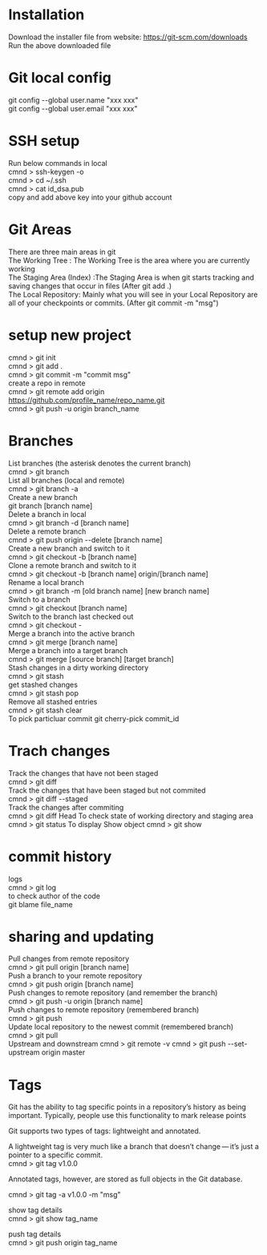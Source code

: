 # Installation 

 Download the installer file from website: https://git-scm.com/downloads   
 Run the above downloaded file   


# Git local config

 git config --global user.name "xxx xxx"   
 git config --global user.email "xxx xxx"   


# SSH setup

 Run below commands in local   
 cmnd > ssh-keygen -o   
 cmnd > cd ~/.ssh   
 cmnd > cat id_dsa.pub   
 copy and add above key into your github account   

# Git Areas

 There are three main areas in git   
 The Working Tree : The Working Tree is the area where you are currently working   
 The Staging Area (Index) :The Staging Area is when git starts tracking and saving changes that occur in files (After git add .)   
 The Local Repository: Mainly what you will see in your Local Repository are all of your checkpoints or commits. (After git commit -m "msg")   

# setup new project

 cmnd > git init   
 cmnd > git add .   
 cmnd > git commit -m "commit msg"   
 create a repo in remote   
 cmnd > git remote add origin https://github.com/profile_name/repo_name.git   
 cmnd > git push -u origin branch_name   

# Branches 
List branches (the asterisk denotes the current branch)    
cmnd >  git branch	
List all branches (local and remote)  
cmnd > git branch -a	
Create a new branch   
git branch [branch name]	
Delete a branch in local      
cmnd >  git branch -d [branch name]	  
Delete a remote branch   
cmnd > git push origin --delete [branch name]  
Create a new branch and switch to it   
cmnd > git checkout -b [branch name]  	  
Clone a remote branch and switch to it   
cmnd > git checkout -b [branch name] origin/[branch name]   
Rename a local branch   
cmnd > git branch -m [old branch name] [new branch name]   
Switch to a branch    
cmnd > git checkout [branch name]    
Switch to the branch last checked out   
cmnd > git checkout -       	
Merge a branch into the active branch   
cmnd > git merge [branch name]     
Merge a branch into a target branch        
cmnd > git merge [source branch] [target branch]    	
Stash changes in a dirty working directory    
cmnd > git stash	 
get stashed changes  
cmnd > git stash pop      
Remove all stashed entries   
cmnd > git stash clear	   
To pick particluar commit 
git cherry-pick commit_id

# Trach changes 

Track the changes that have not been staged   
cmnd > git diff  
Track the changes that have been staged but not commited  
cmnd > git diff --staged  
Track the changes after commiting  
cmnd > git diff Head
To check state of working directory and staging area  
cmnd > git status
To display Show object
cmnd > git show

# commit history

logs  
cmnd > git log  
to check author of the code   
git blame file_name 
# sharing and updating

Pull changes from remote repository   
cmnd > git pull origin [branch name]	
Push a branch to your remote repository     
cmnd > git push origin [branch name]	 
Push changes to remote repository (and remember the branch)   
cmnd > git push -u origin [branch name]	   
Push changes to remote repository (remembered branch)  
cmnd > git push    	    
Update local repository to the newest commit (remembered branch)     
cmnd > git pull    	
Upstream and downstream 
cmnd > git remote -v 
cmnd > git push --set-upstream origin master

 
# Tags

Git has the ability to tag specific points in a repository’s history as being important. Typically, people use this functionality to mark release points    

Git supports two types of tags: lightweight and annotated.    

A lightweight tag is very much like a branch that doesn’t change — it’s just a pointer to a specific commit.    
cmnd > git tag v1.0.0   

Annotated tags, however, are stored as full objects in the Git database.   

cmnd > git tag -a v1.0.0 -m "msg"   

show tag details   
cmnd > git show tag_name   

push tag details  
cmnd > git push origin tag_name    